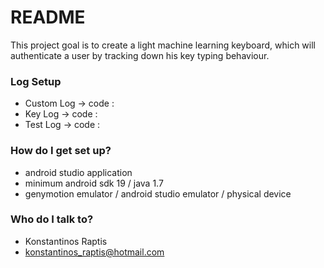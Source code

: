 # README #

This project goal is to create a light machine learning keyboard, which will authenticate a user by tracking down his key typing behaviour.

### Log Setup ###

* Custom Log -> code : <cmlog>
* Key Log -> code : <keylog>
* Test Log -> code : <testlog>

### How do I get set up? ###

* android studio application
* minimum android sdk 19 / java 1.7
* genymotion emulator / android studio emulator / physical device

### Who do I talk to? ###

* Konstantinos Raptis
* konstantinos_raptis@hotmail.com